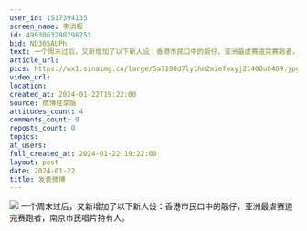 ```yaml
---
user_id: 1517394135
screen_name: 李消极
id: 4993063298798251
bid: ND305AUPh
text: 一个周末过后，又新增加了以下新人设：香港市民口中的靓仔，亚洲最虐赛道完赛跑者，南京市民唱片持有人。 
article_url: 
pics: https://wx1.sinaimg.cn/large/5a7198d7ly1hm2miefoxyj21400u0469.jpg,https://wx3.sinaimg.cn/large/5a7198d7ly1hm2miei7dnj20u0140thb.jpg,https://wx2.sinaimg.cn/large/5a7198d7ly1hm2mieky7cj21400u0110.jpg,https://wx1.sinaimg.cn/large/5a7198d7ly1hm2mif40b6j20u0140486.jpg
video_url: 
location: 
created_at: 2024-01-22T19:22:00
source: 微博轻享版
attitudes_count: 4
comments_count: 9
reposts_count: 0
topics: 
at_users: 
full_created_at: 2024-01-22 19:22:00
layout: post
date: 2024-01-22
title: 发表微博
---
```



![](https://image.baidu.com/search/down?url=https://wx1.sinaimg.cn/large/5a7198d7ly1hm2miefoxyj21400u0469.jpg)
一个周末过后，又新增加了以下新人设：香港市民口中的靓仔，亚洲最虐赛道完赛跑者，南京市民唱片持有人。 
